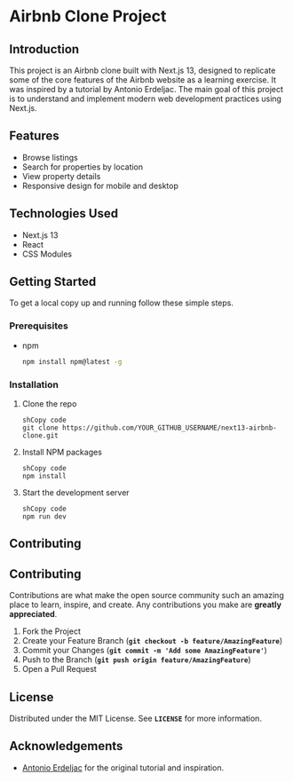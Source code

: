 # Airbnb Clone Project

## Introduction

This project is an Airbnb clone built with Next.js 13, designed to replicate some of the core features of the Airbnb website as a learning exercise. It was inspired by a tutorial by Antonio Erdeljac. The main goal of this project is to understand and implement modern web development practices using Next.js.

## Features

- Browse listings
- Search for properties by location
- View property details
- Responsive design for mobile and desktop

## Technologies Used

- Next.js 13
- React
- CSS Modules

## Getting Started

To get a local copy up and running follow these simple steps.

### Prerequisites

- npm
  ```sh
  npm install npm@latest -g

### **Installation**

1. Clone the repo
    
    ```
    shCopy code
    git clone https://github.com/YOUR_GITHUB_USERNAME/next13-airbnb-clone.git
    
    ```
    
2. Install NPM packages
    
    ```
    shCopy code
    npm install
    
    ```
    
3. Start the development server
    
    ```
    shCopy code
    npm run dev
    
    ```
    

## **Contributing**
## **Contributing**

Contributions are what make the open source community such an amazing place to learn, inspire, and create. Any contributions you make are **greatly appreciated**.

1. Fork the Project
2. Create your Feature Branch (**`git checkout -b feature/AmazingFeature`**)
3. Commit your Changes (**`git commit -m 'Add some AmazingFeature'`**)
4. Push to the Branch (**`git push origin feature/AmazingFeature`**)
5. Open a Pull Request

## **License**

Distributed under the MIT License. See **`LICENSE`** for more information.

## **Acknowledgements**

- [Antonio Erdeljac](https://github.com/AntonioErdeljac/next13-airbnb-clone) for the original tutorial and inspiration.